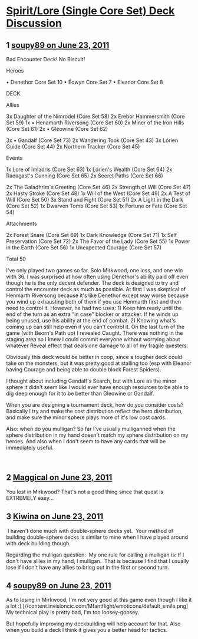 # [Spirit/Lore (Single Core Set) Deck Discussion](https://community.fantasyflightgames.com/topic/48918-spiritlore-single-core-set-deck-discussion/)

## 1 [soupy89 on June 23, 2011](https://community.fantasyflightgames.com/topic/48918-spiritlore-single-core-set-deck-discussion/?do=findComment&comment=489743)

Bad Encounter Deck! No Biscuit!

Heroes

• Denethor Core Set 10
• Éowyn Core Set 7
• Eleanor Core Set 8

DECK

Allies

3x Daughter of the Nimrodel (Core Set 58)
2x Erebor Hammersmith (Core Set 59)
1x • Henamarth Riversong (Core Set 60)
2x Miner of the Iron Hills (Core Set 61)
2x • Gléowine (Core Set 62)

3x • Gandalf (Core Set 73)
2x Wandering Took (Core Set 43)
3x Lórien Guide (Core Set 44)
2x Northern Tracker (Core Set 45)

Events

1x Lore of Imladris (Core Set 63)
1x Lórien's Wealth (Core Set 64)
2x Radagast's Cunning (Core Set 65)
2x Secret Paths (Core Set 66)

2x The Galadhrim's Greeting (Core Set 46)
2x Strength of Will (Core Set 47)
2x Hasty Stroke (Core Set 48)
1x Will of the West (Core Set 49)
2x A Test of Will (Core Set 50)
3x Stand and Fight (Core Set 51)
2x A Light in the Dark (Core Set 52)
1x Dwarven Tomb (Core Set 53)
1x Fortune or Fate (Core Set 54)
 

Attachments

2x Forest Snare (Core Set 69)
1x Dark Knowledge (Core Set 71)
1x Self Preservation (Core Set 72)
2x The Favor of the Lady (Core Set 55)
1x Power in the Earth (Core Set 56)
1x Unexpected Courage (Core Set 57)

Total 50

I've only played two games so far. Solo Mirkwood, one loss, and one win with 36. I was surprised at how often using Denethor's ability paid off even though he is the only decent defender. The deck is designed to try and control the encounter deck as much as possible. At first I was skeptical of Henmarth Riversong because it's like Denethor except way worse because you wind up exhausting both of them if you use Henmarth first and then need to control it. However, he had two uses: 1) Keep him ready until the end of the turn as an extra "in case" blocker or attacker. If he winds up being unused, use his ability at the end of combat. 2) Knowing what's coming up can still help even if you can't control it. On the last turn of the game (with Beorn's Path up) I revealed Caught. There was nothing in the staging area so I knew I could commit everyone without worrying about whatever Reveal effect that deals one damage to all of my fragile questers.

Obviously this deck would be better in coop, since a tougher deck could take on the monsters, but it was pretty good at stalling too (esp with Eleanor having Courage and being able to double block Forest Spiders).

I thought about including Gandalf's Search, but with Lore as the minor sphere it didn't seem like I would ever have enough resources to be able to dig deep enough for it to be better than Gleowine or Gandalf.

When you are designing a tournament deck, how do you consider costs? Basically I try and make the cost distribution reflect the hero distribution, and make sure the minor sphere plays more of it's low cost cards.

Also: when do you mulligan? So far I've usually mulliganned when the sphere distribution in my hand doesn't match my sphere distribution on my heroes. And also when I don't seem to have any cards that will be immediately useful.

 

## 2 [Maggical on June 23, 2011](https://community.fantasyflightgames.com/topic/48918-spiritlore-single-core-set-deck-discussion/?do=findComment&comment=489805)

You lost in Mirkwood? That's not a good thing since that quest is EXTREMELY easy...

## 3 [Kiwina on June 23, 2011](https://community.fantasyflightgames.com/topic/48918-spiritlore-single-core-set-deck-discussion/?do=findComment&comment=489822)

 I haven't done much with double-sphere decks yet.  Your method of building double-sphere decks is similar to mine when I have played around with deck building though.

Regarding the mulligan question:  My one rule for calling a mulligan is: If I don't have allies in my hand, I mulligan.  That is because I find that I usually lose if I don't have any allies to bring out in the first or second turn.

## 4 [soupy89 on June 23, 2011](https://community.fantasyflightgames.com/topic/48918-spiritlore-single-core-set-deck-discussion/?do=findComment&comment=489906)

As to losing in Mirkwood, I'm not very good at this game even though I like it a lot :) [//content.invisioncic.com/Mfantflight/emoticons/default_smile.png] My technical play is pretty bad, I'm too loosey-goosey.

But hopefully improving my deckbuilding will help account for that. Also when you build a deck I think it gives you a better head for tactics.

